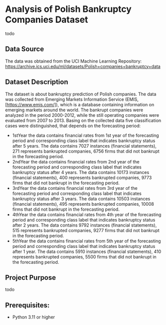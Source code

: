 # Analysis of Polish Bankruptcy Companies Dataset
todo

## Data Source
The data was obtained from the UCI Machine Learning Repository: https://archive.ics.uci.edu/ml/datasets/Polish+companies+bankruptcy+data

## Dataset Description
The dataset is about bankruptcy prediction of Polish companies. The data was collected from Emerging Markets Information Service (EMIS, [https://www.emis.com/]), which is a database containing information on emerging markets around the world. The bankrupt companies were analyzed in the period 2000-2012, while the still operating companies were evaluated from 2007 to 2013.
Basing on the collected data five classification cases were distinguished, that depends on the forecasting period:
- 1stYear the data contains financial rates from 1st year of the forecasting period and corresponding class label that indicates bankruptcy status after 5 years. The data contains 7027 instances (financial statements), 271 represents bankrupted companies, 6756 firms that did not bankrupt in the forecasting period.
- 2ndYear the data contains financial rates from 2nd year of the forecasting period and corresponding class label that indicates bankruptcy status after 4 years. The data contains 10173 instances (financial statements), 400 represents bankrupted companies, 9773 firms that did not bankrupt in the forecasting period.
- 3rdYear the data contains financial rates from 3rd year of the forecasting period and corresponding class label that indicates bankruptcy status after 3 years. The data contains 10503 instances (financial statements), 495 represents bankrupted companies, 10008 firms that did not bankrupt in the forecasting period.
- 4thYear the data contains financial rates from 4th year of the forecasting period and corresponding class label that indicates bankruptcy status after 2 years. The data contains 9792 instances (financial statements), 515 represents bankrupted companies, 9277 firms that did not bankrupt in the forecasting period.
- 5thYear the data contains financial rates from 5th year of the forecasting period and corresponding class label that indicates bankruptcy status after 1 year. The data contains 5910 instances (financial statements), 410 represents bankrupted companies, 5500 firms that did not bankrupt in the forecasting period.
 
## Project Purpose
todo

## Prerequisites:
- Python 3.11 or higher
